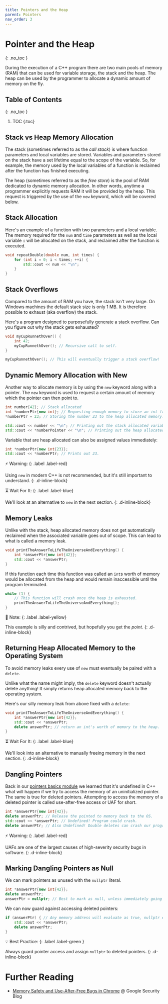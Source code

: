 ```yaml
---
title: Pointers and the Heap
parent: Pointers
nav_order: 3
---
```


<!-- prettier-ignore-start -->

# Pointer and the Heap
{: .no_toc }

During the execution of a C++ program there are two main pools of memory (RAM) that can be used for variable storage, the stack and the heap. The heap can be used by the programmer to allocate a dynamic amount of memory on the fly.

## Table of Contents
{: .no_toc }

1. TOC
{:toc}

<!-- prettier-ignore-end -->

## Stack vs Heap Memory Allocation

The stack (sometimes referred to as the _call stack_) is where function parameters and local variables are stored. Variables and parameters stored on the stack have a set lifetime equal to the scope of the variable. So, for example, the memory used by the local variables of a function is reclaimed after the function has finished executing.

The heap (sometimes referred to as the _free store_) is the pool of RAM dedicated to dynamic memory allocation. In other words, anytime a programmer explicitly requests RAM it will be provided by the heap. This request is triggered by the use of the `new` keyword, which will be covered below.

## Stack Allocation

Here's an example of a function with two parameters and a local variable. The memory required for the `num` and `time` parameters as well as the local variable `i` will be allocated on the stack, and reclaimed after the function is executed.

```cpp
void repeatDouble(double num, int times) {
    for (int i = 0; i < times; ++i) {
        std::cout << num << "\n";
    }
}
```

## Stack Overflows

Compared to the amount of RAM you have, the stack isn't very large. On Windows machines the default stack size is only 1 MB. It is therefore possible to exhaust (aka overflow) the stack.

Here's a program designed to purposefully generate a stack overflow. Can you figure out why the stack gets exhausted?

```cpp
void myCupRunnethOver() {
    int 42;
    myCupRunnethOver(); // Recursive call to self.
}

myCupRunnethOver(); // This will eventually trigger a stack overflow!
```

## Dynamic Memory Allocation with New

Another way to allocate memory is by using the `new` keyword along with a pointer. The `new` keyword is used to request a certain amount of memory which the pointer can then point to.

```cpp
int number{42}; // Stack allocated
int *numberPtr{new int}; // Requesting enough memory to store an int from the heap.
*numberPtr = 23; // Storing the number 23 to the heap allocated memory.

std::cout << number << "\n"; // Printing out the stack allocated variable.
std::cout << *numberPointer << "\n"; // Printing out the heap allocated variable.
```

Variable that are heap allocated can also be assigned values immediately:

```cpp
int *numberPtr{new int{23}};
std::cout << *numberPtr; // Prints out 23.
```

⚡ Warning:
{: .label .label-red}

Using `new` in modern C++ is not recommended, but it's still important to understand.
{: .d-inline-block}

⏳ Wait For It:
{: .label .label-blue}

We'll look at an alternative to `new` in the next section.
{: .d-inline-block}

## Memory Leaks

Unlike with the stack, heap allocated memory does not get automatically reclaimed when the associated variable goes out of scope. This can lead to what is called a memory leak.

```cpp
void printTheAnswerToLifeTheUniverseAndEverything() {
    int *answerPtr{new int{42}};
    std::cout << *answerPtr;
}
```

If this function each time this function was called an `int`s worth of memory would be allocated from the heap and would remain inaccessible until the program terminated.

```cpp
while (1) {
    // This function will crash once the heap is exhausted.
    printTheAnswerToLifeTheUniverseAndEverything();
}
```

🎵 Note:
{: .label .label-yellow}

This example is silly and contrived, but hopefully you get the _point_.
{: .d-inline-block}

## Returning Heap Allocated Memory to the Operating System

To avoid memory leaks every use of `new` must eventually be paired with a `delete`.

Unlike what the name might imply, the `delete` keyword doesn't actually delete anything! It simply returns heap allocated memory back to the operating system.

Here's our silly memory leak from above fixed with a `delete`:

```cpp
void printTheAnswerToLifeTheUniverseAndEverything() {
    int *answerPtr{new int{42}};
    std::cout << *answerPtr;
    delete answerPtr; // return an int's worth of memory to the heap.
}
```

⏳ Wait For It:
{: .label .label-blue}

We'll look into an alternative to manually freeing memory in the next section.
{: .d-inline-block}

## Dangling Pointers

Back in our [pointers basics module](/Programming-1-Notes/docs/11-pointers/01-pointer-basics.html) we learned that it's undefined in C++ what will happen if we try to access the memory of an uninitialized pointer. The same is true for deleted pointers. Attempting to access the memory of a deleted pointer is called use-after-free access or UAF for short.

```cpp
int *answerPtr{new int{42}};
delete answerPtr; // Release the pointed to memory back to the OS.
std::cout << *answerPtr; // Undefined! Program could crash.
delete answerPtr; // Also Undefined! Double deletes can crash our programs.
```

⚡ Warning:
{: .label .label-red}

UAFs are one of the largest causes of high-severity security bugs in software.
{: .d-inline-block}

## Marking Dangling Pointers as Null

We can mark pointers as unused with the `nullptr` literal.

```cpp
int *answerPtr{new int{42}};
delete answerPtr;
answerPtr = nullptr; // Best to mark as null, unless immediately going out of scope.
```

We can now guard against accessing deleted pointers:

```cpp
if (answerPtr) { // Any memory address will evaluate as true, nullptr evals as false.
    std::cout << *answerPtr;
    delete answerPtr;
}
```

💡 Best Practice:
{: .label .label-green }

Always guard pointer access and assign `nullptr` to deleted pointers.
{: .d-inline-block}

# Further Reading

- [Memory Safety and Use-After-Free Bugs in Chrome](https://security.googleblog.com/2022/05/retrofitting-temporal-memory-safety-on-c.html) @ Google Security Blog
